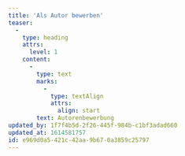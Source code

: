 ```yaml
---
title: 'Als Autor bewerben'
teaser:
  -
    type: heading
    attrs:
      level: 1
    content:
      -
        type: text
        marks:
          -
            type: textAlign
            attrs:
              align: start
        text: Autorenbewerbung
updated_by: 1f7f4b5d-2f26-445f-984b-c1bf3adad660
updated_at: 1614581757
id: e969d0a5-421c-42aa-9b67-0a3859c25797
---
```

